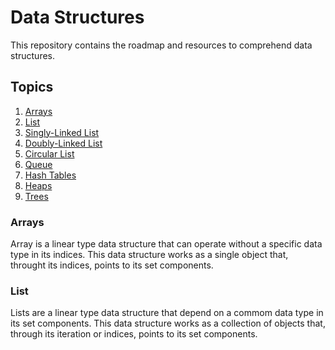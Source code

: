 # Data Structures

This repository contains the roadmap and resources to comprehend data structures.

## Topics

1. [Arrays]()
2. [List]()
3. [Singly-Linked List]()
4. [Doubly-Linked List]()
5. [Circular List]()
6. [Queue]()
7. [Hash Tables]()
8. [Heaps]()
9. [Trees]()

### Arrays

Array is a linear type data structure that can operate without a specific data type in its indices. This data structure works as a single object that, throught its indices, points to its set components.

### List

Lists are a linear type data structure that depend on a commom data type in its set components. This data structure works as a collection of objects that, through its iteration or indices, points to its set components.
